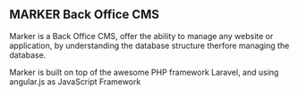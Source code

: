 ## MARKER Back Office CMS

Marker is a Back Office CMS, offer the ability to manage any website or application, by understanding the database structure therfore managing the database.

Marker is built on top of the awesome PHP framework Laravel, and using angular.js as JavaScript Framework
